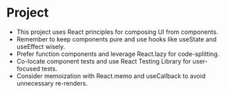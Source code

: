 # Project

- This project uses React principles for composing UI from components.
- Remember to keep components pure and use hooks like useState and useEffect wisely.
- Prefer function components and leverage React.lazy for code-splitting.
- Co-locate component tests and use React Testing Library for user-focused tests.
- Consider memoization with React.memo and useCallback to avoid unnecessary re-renders.
